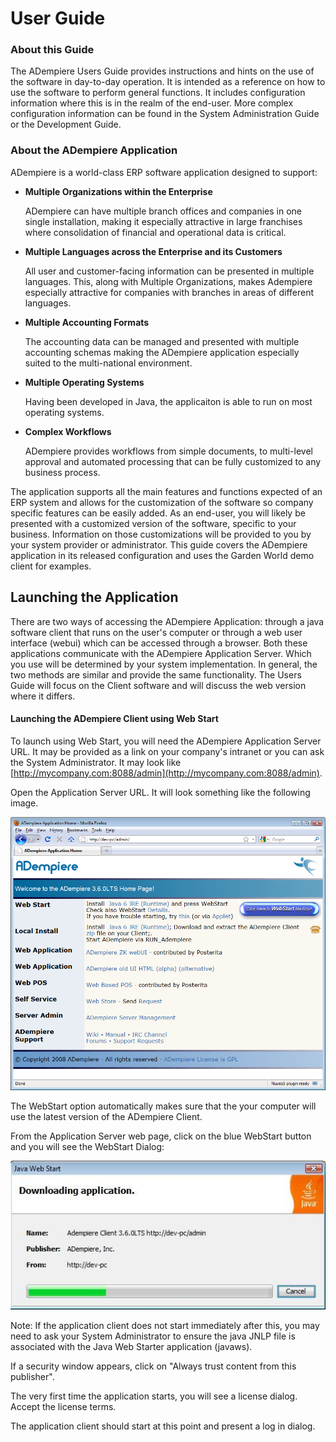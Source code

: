 # User Guide

### About this Guide

The ADempiere Users Guide provides instructions and hints on the use of the software in day-to-day operation. It is intended as a reference on how to use the software to perform general functions. It includes configuration information where this is in the realm of the end-user. More complex configuration information can be found in the System Administration Guide or the Development Guide.

### About the ADempiere Application

ADempiere is a world-class ERP software application designed to support:

* **Multiple Organizations within the Enterprise**

  ADempiere can have multiple branch offices and companies in one single installation, making it especially attractive in large franchises where consolidation of financial and operational data is critical.

* **Multiple Languages across the Enterprise and its Customers**

  All user and customer-facing information can be presented in multiple languages. This, along with Multiple Organizations, makes Adempiere especially attractive for companies with branches in areas of different languages.

* **Multiple Accounting Formats**

  The accounting data can be managed and presented with multiple accounting schemas making the ADempiere application especially suited to the multi-national environment.

* **Multiple Operating Systems**

  Having been developed in Java, the applicaiton is able to run on most operating systems.

* **Complex Workflows**

  ADempiere provides workflows from simple documents, to multi-level approval and automated processing that can be fully customized to any business process.

The application supports all the main features and functions expected of an ERP system and allows for the customization of the software so company specific features can be easily added. As an end-user, you will likely be presented with a customized version of the software, specific to your business. Information on those customizations will be provided to you by your system provider or administrator. This guide covers the ADempiere application in its released configuration and uses the Garden World demo client for examples.

## Launching the Application

There are two ways of accessing the ADempiere Application: through a java software client that runs on the user's computer or through a web user interface \(webui\) which can be accessed through a browser. Both these applications communicate with the ADempiere Application Server. Which you use will be determined by your system implementation. In general, the two methods are similar and provide the same functionality. The Users Guide will focus on the Client software and will discuss the web version where it differs.

#### Launching the ADempiere Client using Web Start

To launch using Web Start, you will need the ADempiere Application Server URL. It may be provided as a link on your company's intranet or you can ask the System Administrator. It may look like [http://mycompany.com:8088/admin](http://mycompany.com:8088/admin).

Open the Application Server URL. It will look something like the following image.

![](../.gitbook/assets/image_appserver_admin.png)

The WebStart option automatically makes sure that the your computer will use the latest version of the ADempiere Client.

From the Application Server web page, click on the blue WebStart button and you will see the WebStart Dialog:

![](../.gitbook/assets/webstart_download_progress.jpg)

Note: If the application client does not start immediately after this, you may need to ask your System Administrator to ensure the java JNLP file is associated with the Java Web Starter application \(javaws\).

If a security window appears, click on "Always trust content from this publisher".

The very first time the application starts, you will see a license dialog. Accept the license terms.

The application client should start at this point and present a log in dialog.

